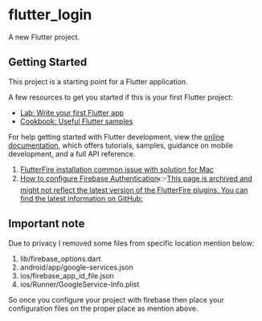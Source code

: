 # flutter_login

A new Flutter project.

## Getting Started

This project is a starting point for a Flutter application.

A few resources to get you started if this is your first Flutter project:

- [Lab: Write your first Flutter app](https://docs.flutter.dev/get-started/codelab)
- [Cookbook: Useful Flutter samples](https://docs.flutter.dev/cookbook)

For help getting started with Flutter development, view the
[online documentation](https://docs.flutter.dev/), which offers tutorials,
samples, guidance on mobile development, and a full API reference.

1. [FlutterFire installation common issue with solution for Mac](https://github.com/tango4567/solutions/issues/48)
2. [How to configure Firebase Authentication](https://firebase.flutter.dev/docs/ui/auth/integrating-your-first-screen)👉[This page is archived and might not reflect the latest version of the FlutterFire plugins. You can find the latest information on GitHub:](https://github.com/firebase/flutterfire/blob/master/packages/flutterfire_ui/doc/auth/integrating-your-first-screen.md)
## Important note

Due to privacy I removed some files from specific location mention below:

1. lib/firebase_options.dart
2. android/app/google-services.json
3. ios/firebase_app_id_file.json
4. ios/Runner/GoogleService-Info.plist

So once you configure your project with firebase then place your configuration files on the proper place as mention above.